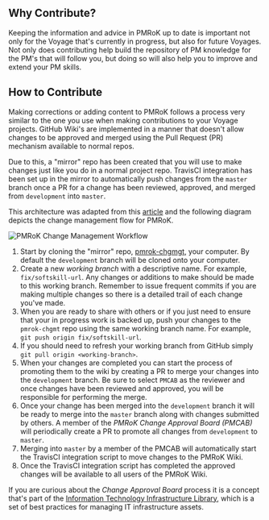 ## Why Contribute?

Keeping the information and advice in PMRoK up to date is important not only
for the Voyage that's currently in progress, but also for future Voyages.
Not only does contributing help build the repository of PM knowledge for the
PM's that will follow you, but doing so will also help you to improve and
extend your PM skills.

## How to Contribute

Making corrections or adding content to PMRoK follows a process very
similar to the one you use when making contributions to your Voyage projects. 
GitHub Wiki's are implemented in a manner that doesn't allow changes to be
approved and merged using the Pull Request (PR) mechanism available to normal
repos.

Due to this, a "mirror" repo has been created that you will use to make changes
just like you do in a normal project repo. TravisCI integration has been set
up in the mirror to automatically push changes from the `master` branch once
a PR for a change has been reviewed, approved, and merged from `development`
into `master`.

This architecture was adapted from this [article](http://www.growingwiththeweb.com/2016/07/enabling-pull-requests-on-github-wikis.html)
and the following diagram depicts the change management flow for PMRoK.

![PMRoK Change Management Workflow](https://github.com/Chingu-cohorts/pmrok/blob/development/diagrams/PMRoK%20Change%20Mgt%20Workflow.png)

1. Start by cloning the "mirror" repo, [pmrok-chgmgt](https://github.com/Chingu-cohorts/pmrok-chgmgt),
your computer. By default the `development` branch will be cloned onto your computer.
2. Create a new _working branch_ with a descriptive name. For example, `fix/softskill-url`.
Any changes or additions to make should be made to this working branch. Remember to issue frequent commits if you are making multiple changes so there is a detailed trail of each change you've made.
3. When you are ready to share with others or if you just need to ensure that your in progress work
is backed up, push your changes to the `pmrok-chgmt` repo using the same working branch name. For
example, `git push origin fix/softskill-url`.
4. If you should need to refresh your working branch from GitHub simply
`git pull origin <working-branch>`.
5. When your changes are completed you can start the process of promoting them to the wiki by
creating a PR to merge your changes into the `development` branch. Be sure to select `PMCAB` as
the reviewer and once changes have been reviewed and approved, you will be responsible for 
performing the merge.
6. Once your change has been merged into the `development` branch it will be ready to merge into
the `master` branch along with changes submitted by others. A member of the _PMRoK Change Approval
Board (PMCAB)_ will periodically create a PR to promote all changes from `development` to `master`.
7. Merging into `master` by a member of the PMCAB will automatically start the TravisCI integration
script to move changes to the PMRoK Wiki.
8. Once the TravisCI integration script has completed the approved changes will be available to
all users of the PMRoK Wiki.

If you are curious about the _Change Approval Board_ process it is a concept that's part of the
[Information Technology Infrastructure Library](https://en.wikipedia.org/wiki/ITIL), which is a
set of best practices for managing IT infrastructure assets. 
